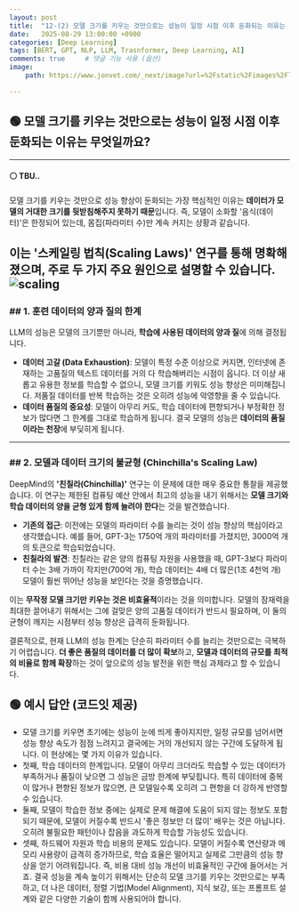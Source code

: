 ```yaml
---
layout: post
title:  "12-(2) 모델 크기를 키우는 것만으로는 성능이 일정 시점 이후 둔화되는 이유는 무엇일까요?"
date:   2025-08-29 13:00:00 +0900
categories: [Deep Learning]
tags: [BERT, GPT, NLP, LLM, Trasnformer, Deep Learning, AI]
comments: true     # 댓글 기능 사용 (옵션)
image:
    path: https://www.jonvet.com/_next/image?url=%2Fstatic%2Fimages%2Fllm-scaling-laws%2Fkaplan_2.png&w=1920&q=75

---
```



## 🟢 모델 크기를 키우는 것만으로는 성능이 일정 시점 이후 둔화되는 이유는 무엇일까요?


---
#### ⚪ TBU..

모델 크기를 키우는 것만으로 성능 향상이 둔화되는 가장 핵심적인 이유는 **데이터가 모델의 거대한 크기를 뒷받침해주지 못하기 때문**입니다. 즉, 모델이 소화할 '음식(데이터)'은 한정되어 있는데, 몸집(파라미터 수)만 계속 커지는 상황과 같습니다.

이는 **'스케일링 법칙(Scaling Laws)'** 연구를 통해 명확해졌으며, 주로 두 가지 주요 원인으로 설명할 수 있습니다.
![scaling](https://media.beehiiv.com/cdn-cgi/image/fit=scale-down,format=auto,onerror=redirect,quality=80/uploads/asset/file/f785a776-7424-4d2d-a52d-f45923736e7d/Screenshot_2024-11-17_at_10.35.52_PM.png?t=1731969300)
---

### ## 1. 훈련 데이터의 양과 질의 한계

LLM의 성능은 모델의 크기뿐만 아니라, **학습에 사용된 데이터의 양과 질**에 의해 결정됩니다.

* **데이터 고갈 (Data Exhaustion)**: 모델이 특정 수준 이상으로 커지면, 인터넷에 존재하는 고품질의 텍스트 데이터를 거의 다 학습해버리는 시점이 옵니다. 더 이상 새롭고 유용한 정보를 학습할 수 없으니, 모델 크기를 키워도 성능 향상은 미미해집니다. 저품질 데이터를 반복 학습하는 것은 오히려 성능에 악영향을 줄 수 있습니다.
* **데이터 품질의 중요성**: 모델이 아무리 커도, 학습 데이터에 편향되거나 부정확한 정보가 많다면 그 한계를 그대로 학습하게 됩니다. 결국 모델의 성능은 **데이터의 품질이라는 천장**에 부딪히게 됩니다.



---

### ## 2. 모델과 데이터 크기의 불균형 (Chinchilla's Scaling Law)

DeepMind의 **'친칠라(Chinchilla)'** 연구는 이 문제에 대한 매우 중요한 통찰을 제공했습니다. 이 연구는 제한된 컴퓨팅 예산 안에서 최고의 성능을 내기 위해서는 **모델 크기와 학습 데이터의 양을 균형 있게 함께 늘려야 한다**는 것을 발견했습니다.

* **기존의 접근**: 이전에는 모델의 파라미터 수를 늘리는 것이 성능 향상의 핵심이라고 생각했습니다. 예를 들어, GPT-3는 1750억 개의 파라미터를 가졌지만, 3000억 개의 토큰으로 학습되었습니다.
* **친칠라의 발견**: 친칠라는 같은 양의 컴퓨팅 자원을 사용했을 때, GPT-3보다 파라미터 수는 3배 가까이 작지만(700억 개), 학습 데이터는 4배 더 많은(1조 4천억 개) 모델이 훨씬 뛰어난 성능을 보인다는 것을 증명했습니다.



이는 **무작정 모델 크기만 키우는 것은 비효율적**이라는 것을 의미합니다. 모델의 잠재력을 최대한 끌어내기 위해서는 그에 걸맞은 양의 고품질 데이터가 반드시 필요하며, 이 둘의 균형이 깨지는 시점부터 성능 향상은 급격히 둔화됩니다.

결론적으로, 현재 LLM의 성능 한계는 단순히 파라미터 수를 늘리는 것만으로는 극복하기 어렵습니다. **더 좋은 품질의 데이터를 더 많이 확보**하고, **모델과 데이터의 규모를 최적의 비율로 함께 확장**하는 것이 앞으로의 성능 발전을 위한 핵심 과제라고 할 수 있습니다.


## 🟢 예시 답안 (코드잇 제공)
> 
- 모델 크기를 키우면 초기에는 성능이 눈에 띄게 좋아지지만, 일정 규모를 넘어서면 성능 향상 속도가 점점 느려지고 결국에는 거의 개선되지 않는 구간에 도달하게 됩니다. 이 현상에는 몇 가지 이유가 있습니다. 
- 첫째, 학습 데이터의 한계입니다. 모델이 아무리 크더라도 학습할 수 있는 데이터가 부족하거나 품질이 낮으면 그 성능은 금방 한계에 부딪힙니다. 특히 데이터에 중복이 많거나 편향된 정보가 많으면, 큰 모델일수록 오히려 그 편향을 더 강하게 반영할 수 있습니다. 
- 둘째, 모델이 학습한 정보 중에는 실제로 문제 해결에 도움이 되지 않는 정보도 포함되기 때문에, 모델이 커질수록 반드시 '좋은 정보만 더 많이' 배우는 것은 아닙니다. 오히려 불필요한 패턴이나 잡음을 과도하게 학습할 가능성도 있습니다. 
- 셋째, 하드웨어 자원과 학습 비용의 문제도 있습니다. 모델이 커질수록 연산량과 메모리 사용량이 급격히 증가하므로, 학습 효율은 떨어지고 실제로 그만큼의 성능 향상을 얻기 어려워집니다. 즉, 비용 대비 성능 개선이 비효율적인 구간에 들어서는 거죠. 
결국 성능을 계속 높이기 위해서는 단순히 모델 크기를 키우는 것만으로는 부족하고, 더 나은 데이터, 정렬 기법(Model Alignment), 지식 보강, 또는 프롬프트 설계와 같은 다양한 기술이 함께 사용되어야 합니다.